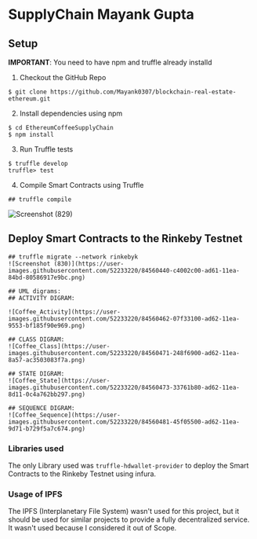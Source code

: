 # SupplyChain Mayank Gupta
## Setup
**IMPORTANT**: You need to have npm and truffle already installd
1. Checkout the GitHub Repo
```
$ git clone https://github.com/Mayank0307/blockchain-real-estate-ethereum.git
```
2. Install dependencies using npm
```
$ cd EthereumCoffeeSupplyChain
$ npm install
```
3. Run Truffle tests
```
$ truffle develop
truffle> test
```

4. Compile Smart Contracts using Truffle
```
## truffle compile
```
![Screenshot (829)](https://user-images.githubusercontent.com/52233220/84560426-ab901180-ad61-11ea-99fc-73ae72273d02.png)

## Deploy Smart Contracts to the Rinkeby Testnet
```
## truffle migrate --network rinkebyk
![Screenshot (830)](https://user-images.githubusercontent.com/52233220/84560440-c4002c00-ad61-11ea-84bd-80586917e9bc.png)

## UML digrams:
## ACTIVITY DIGRAM:

![Coffee_Activity](https://user-images.githubusercontent.com/52233220/84560462-07f33100-ad62-11ea-9553-bf185f90e969.png)

## CLASS DIGRAM:
![Coffee_Class](https://user-images.githubusercontent.com/52233220/84560471-248f6900-ad62-11ea-8a57-ac3503083f7a.png)

## STATE DIGRAM:
![Coffee_State](https://user-images.githubusercontent.com/52233220/84560473-33761b80-ad62-11ea-8d11-0c4a762bb297.png)

## SEQUENCE DIGRAM:
![Coffee_Sequence](https://user-images.githubusercontent.com/52233220/84560481-45f05500-ad62-11ea-9d71-b729f5a7c674.png)

```

### Libraries used
The only Library used was `truffle-hdwallet-provider` to deploy the Smart Contracts to the Rinkeby Testnet using infura.

### Usage of IPFS
The IPFS (Interplanetary File System) wasn't used for this project, but it should be used for similar projects to provide a fully decentralized service. It wasn't used because I considered it out of Scope.



